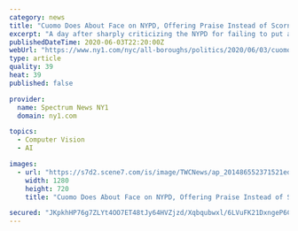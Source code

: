```yaml
---
category: news
title: "Cuomo Does About Face on NYPD, Offering Praise Instead of Scorn"
excerpt: "A day after sharply criticizing the NYPD for failing to put a stop to looting in Manhattan and other parts of the city, Governor Cuomo struck a very difficult tune Wednesday when describing the men and women in blue at his daily press conference."
publishedDateTime: 2020-06-03T22:20:00Z
webUrl: "https://www.ny1.com/nyc/all-boroughs/politics/2020/06/03/cuomo-reverses-himself-on-nypd"
type: article
quality: 39
heat: 39
published: false

provider:
  name: Spectrum News NY1
  domain: ny1.com

topics:
  - Computer Vision
  - AI

images:
  - url: "https://s7d2.scene7.com/is/image/TWCNews/ap_201486552371521editedjpg"
    width: 1280
    height: 720
    title: "Cuomo Does About Face on NYPD, Offering Praise Instead of Scorn"

secured: "JKpkhHP76g7ZLYt4OO7ET48tJy64HVZjzd/Xqbqubwxl/6LVuFK21DxngeP6CecwudXC3ltVwrcTvfkxDi7b5J2cgBTuBHamC3wOeiWDJ4Tpzctg+hJ+iVGqN6b+7HYgOzglsCLYhLVm6BAWXmbLgolsGkOwtsJ3yTwujzvGdJffq8D2cA2KTu8YYM4hdwJShuwIPpUEpb1MmP80JD69Qe/l5ZzU2jImVjjPLRf+qx2V49OcMH0A5h8p/HINpmCZhmdzmg1+gt5b6h+OiSxuCGlO3y6kLVEww9/gHMv4ADzr0uMKgGvLJc84Vg4tv35CEKILJtFO5/TUKG52NVhauRQC15UHthYnX/h+s1iVq2KfpsSkXAdrF40VnL0ux7+05DCGf3uEwSTvKh1U7YUBO12ahLX3hxVj5g2Vsj3x/YnrddhGp8VCGFxmEPW5CjSIh5ELdqCLGy6uq0f7QXTFIBB4JGR7uUdbKi4i+MMH1Bo=;TXmtRPy4Dv5o0EJEFtly7w=="
---
```


